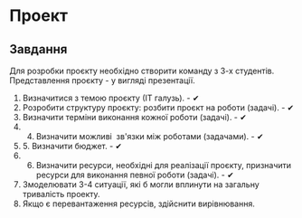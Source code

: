 # Проект

## Завдання
Для розробки проєкту необхідно створити команду з 3-х студентів. Представлення проєкту - у вигляді презентації.
1. Визначитися з темою проєкту (ІТ галузь). - ✔
2. Розробити структуру проєкту: розбити проєкт на роботи (задачі). - ✔
3. Визначити терміни виконання кожної роботи (задачі). - ✔
4. 4. Визначити можливі  зв'язки між роботами (задачами). - ✔
5. 5. Визначити бюджет. - ✔
6. 6. Визначити ресурси, необхідні для реалізації проєкту, призначити ресурси для виконання певної роботи (задачі). - ✔
7. Змоделювати 3-4 ситуації, які б могли вплинути на загальну тривалість проекту.
8. Якщо є перевантаження ресурсів, здійснити вирівнювання. 
